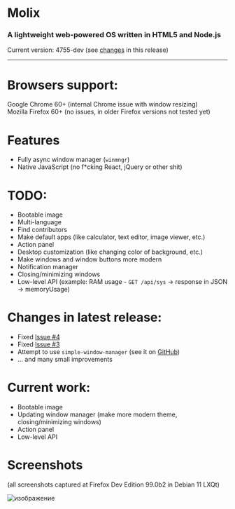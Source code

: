 # Molix
<h3>A lightweight web-powered OS written in HTML5 and Node.js</h3>
Current version: 4755-dev (see <a href="https://github.com/marshallovski/molixos/blob/main/README.md#changes-in-latest-release">changes</a> in this release)
<hr>

# Browsers support:
Google Chrome 60+ (internal Chrome issue with window resizing)
<br>
Mozilla Firefox 60+ (no issues, in older Firefox versions not tested yet)	

# Features
<ul>
	<li>Fully async window manager (<code>winmngr</code>)</li>
	<li>Native JavaScript (no f*cking React, jQuery or other shit)</li>
</ul>

# TODO:
<ul>
	<li>Bootable image</li>
	<li>Multi-language</li>
	<li>Find contributors</li>
	<li>Make default apps (like calculator, text editor, image viewer, etc.)</li>
	<li>Action panel</li>
	<li>Desktop customization (like changing color of background, etc.)</li>
	<li>Make windows and window buttons more modern</li>
	<li>Notification manager</li>
	<li>Closing/minimizing windows</li>
	<li>Low-level API (example: RAM usage - <code>GET /api/sys</code> -> response in JSON -> memoryUsage)</li>
</ul>

# Changes in latest release:
<ul>
	<li>Fixed <a href="https://github.com/marshallovski/molixos/issues/4">Issue #4</a></li>
	<li>Fixed <a href="https://github.com/marshallovski/molixos/issues/3">Issue #3</a>
	<li>Attempt to use <code>simple-window-manager</code> (see it on <a href="https://github.com/davidfig/window-manager">GitHub</a>)</li>
	<li>... and many small improvements</li>
</ul>

# Current work:
<ul>
	<li>Bootable image</li>
	<li>Updating window manager (make more modern theme, closing/minimizing windows)</li>
	<li>Action panel</li>
	<li>Low-level API</li>
</ul>

# Screenshots
<p>(all screenshots captured at Firefox Dev Edition 99.0b2 in Debian 11 LXQt)</p>

![изображение](https://user-images.githubusercontent.com/68496774/162422312-95d5d4a1-5515-4d82-b82b-3734d3fbe19d.png)
